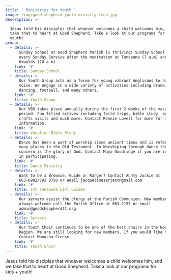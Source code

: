 ```yaml
---
title: ' Ministries for Youth '
image: /img/good-shepherd-youth-ministry-feed.jpg
description: >-

  Jesus told his disciples that whoever welcomes a child welcomes him, and we
  take that to heart at Good Shepherd. Take a look at our programs for kids +
  youth!
group:
  - details: >-
      Sunday School at Good Shepherd Parish is thriving! Sunday School meets
      every Sunday Service after the meditation at Tunapuna (7 a.m) and at St.
      Oswalds (10 a.m)
    link: '#'
    title: Sunday School
  - details: >-
      Our Youth Group acts as a forum for young vibrant Anglicans to have a
      voice. We engage in a wide variety of activities including drama, Latin
      dancing, football, and many others.
    link: '#'
    title: Youth Group
  - details: >-
      Our VBS takes place annually during the first 2 weeks of the vacation
      period. Fun filled actives including feild trips, bible study, arts and
      crafts visits and much more. Contact Rennie Lovell for more for more
      information.
    link: '#'
    title: Vacation Bible Study
  - details: >-
      Dance has been a part of worship since ancient times and is referenced
      many places in the Old Testament. In Worshiping through dance the ultimate
      concern is the glory of God. Contact Maya Goodridge if you are interested
      in participating.
    link: '#'
    title: Dance Ministry
  - details: >-
      Want to be a Brownie, Guide or Ranger? Contact Aunty Jackie at
      663-6992/793 0750 or email jacquelinesarjent@gmail.com
    link: '#'
    title: 1st Tunapuna Girl Guides
  - details: >-
      Our servers assist the clergy at the Parish Communion. New members are
      always welcome call the Parish Office at 663-2153 or email
      admin@goodsheppherdtt.org
    link: '#'
    title: Servers
  - details: >-
      Our Youth Choir continues to be one of the best choirs in the North East
      Region. We are still looking for new members. If you would like to join
      Contact Manasha Creese
    link: '#'
    title: Youth Choir
---
```



Jesus told his disciples that whoever welcomes a child welcomes him, and we take that to heart at Good Shepherd. Take a look at our programs for kids + youth!
